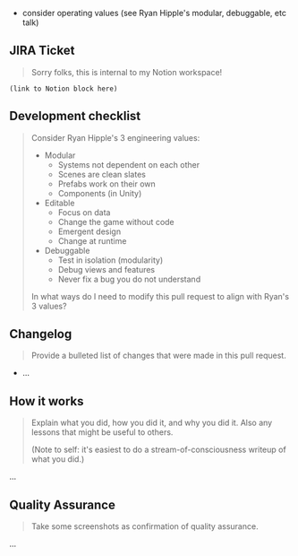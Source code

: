 * consider operating values (see Ryan Hipple's modular, debuggable, etc talk)

## JIRA Ticket

> Sorry folks, this is internal to my Notion workspace!

```
(link to Notion block here)
```

## Development checklist

> Consider Ryan Hipple's 3 engineering values:
> 
> * Modular
>     * Systems not dependent on each other
>     * Scenes are clean slates
>     * Prefabs work on their own
>     * Components (in Unity)
> * Editable
>     * Focus on data
>     * Change the game without code
>     * Emergent design
>     * Change at runtime
> * Debuggable
>     * Test in isolation (modularity)
>     * Debug views and features
>     * Never fix a bug you do not understand
> 
> In what ways do I need to modify this pull request to align with Ryan's 3 values?

## Changelog

> Provide a bulleted list of changes that were made in this pull request.

* ...

## How it works

> Explain what you did, how you did it, and why you did it. Also any lessons that might be useful to others.
>
> (Note to self: it's easiest to do a stream-of-consciousness writeup of what you did.)

...

## Quality Assurance

> Take some screenshots as confirmation of quality assurance.

...

